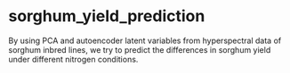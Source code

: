 # sorghum_yield_prediction
By using PCA and autoencoder latent variables from hyperspectral data of sorghum inbred lines, we try to predict the differences in sorghum yield under different nitrogen conditions.
